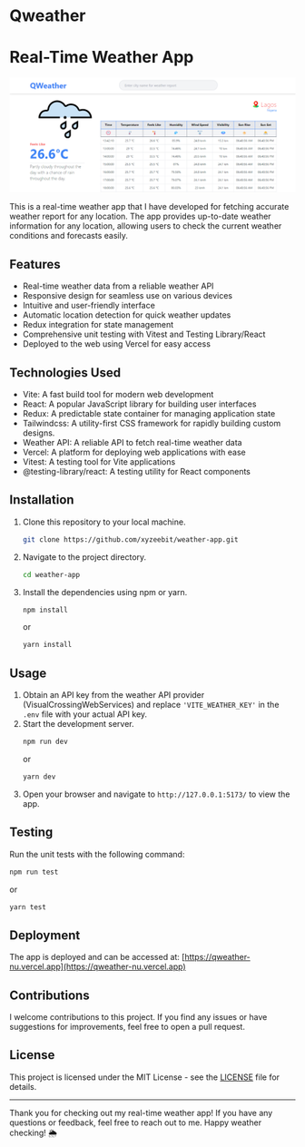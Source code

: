 # Qweather
# Real-Time Weather App

![Real-Time Weather App](./images/app-screenshot.png)

This is a real-time weather app that I have developed for fetching accurate weather report for any location. The app provides up-to-date weather information for any location, allowing users to check the current weather conditions and forecasts easily.

## Features

- Real-time weather data from a reliable weather API
- Responsive design for seamless use on various devices
- Intuitive and user-friendly interface
- Automatic location detection for quick weather updates
- Redux integration for state management
- Comprehensive unit testing with Vitest and Testing Library/React
- Deployed to the web using Vercel for easy access

## Technologies Used

- Vite: A fast build tool for modern web development
- React: A popular JavaScript library for building user interfaces
- Redux: A predictable state container for managing application state
- Tailwindcss: A utility-first CSS framework for rapidly building custom designs.
- Weather API: A reliable API to fetch real-time weather data
- Vercel: A platform for deploying web applications with ease
- Vitest: A testing tool for Vite applications
- @testing-library/react: A testing utility for React components

## Installation

1. Clone this repository to your local machine.
   ```bash
   git clone https://github.com/xyzeebit/weather-app.git
   ```
2. Navigate to the project directory.
   ```bash
   cd weather-app
   ```
3. Install the dependencies using npm or yarn.
   ```bash
   npm install
   ```
   or
   ```bash
   yarn install
   ```

## Usage

1. Obtain an API key from the weather API provider (VisualCrossingWebServices) and replace `'VITE_WEATHER_KEY'` in the `.env` file with your actual API key.
2. Start the development server.
   ```bash
   npm run dev
   ```
   or
   ```bash
   yarn dev
   ```
3. Open your browser and navigate to `http://127.0.0.1:5173/` to view the app.

## Testing

Run the unit tests with the following command:
```bash
npm run test
```
or
```bash
yarn test
```

## Deployment

The app is deployed and can be accessed at: [https://qweather-nu.vercel.app](https://qweather-nu.vercel.app)

## Contributions

I welcome contributions to this project. If you find any issues or have suggestions for improvements, feel free to open a pull request.

## License

This project is licensed under the MIT License - see the [LICENSE](LICENSE) file for details.

---

Thank you for checking out my real-time weather app! If you have any questions or feedback, feel free to reach out to me. Happy weather checking! 🌦️